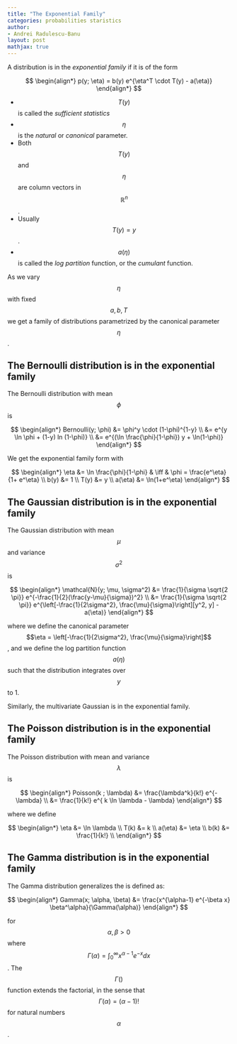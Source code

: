 ```yaml
---
title: "The Exponential Family"
categories: probabilities staristics
author:
- Andrei Radulescu-Banu
layout: post
mathjax: true
---
```


A distribution is in the _exponential family_ if it is of the form

$$
\begin{align*}
p(y; \eta) = b(y) e^{\eta^T \cdot T(y) - a(\eta)}
\end{align*}
$$

- $$T(y)$$ is called the _sufficient statistics_
- $$\eta$$ is the _natural_ or _canonical_ parameter.
- Both $$T(y)$$ and $$\eta$$ are column vectors in $$\mathbb{R}^n$$.
- Usually $$T(y) = y$$.
- $$a(\eta)$$ is called the _log partition_ function, or the _cumulant_ function. 


As we vary $$\eta$$ with fixed $$a, b, T$$ we get a family of distributions parametrized by the canonical parameter $$\eta$$.

## The Bernoulli distribution is in the exponential family

The Bernoulli distribution with mean $$\phi$$ is

$$
\begin{align*}
Bernoulli(y; \phi) &= \phi^y \cdot (1-\phi)^{1-y} \\
                        &= e^{y \ln \phi + (1-y) ln (1-\phi)} \\
                        &= e^{(\ln \frac{\phi}{1-\phi}) y + \ln(1-\phi)}
\end{align*}
$$

We get the exponential family form with

$$
\begin{align*}
\eta    &= \ln \frac{\phi}{1-\phi} & \iff & \phi = \frac{e^\eta}{1+ e^\eta} \\
b(y)    &= 1 \\
T(y)    &= y \\
a(\eta) &= \ln(1+e^\eta)
\end{align*}
$$

## The Gaussian distribution is in the exponential family

The Gaussian distribution with mean $$\mu$$ and variance $$\sigma^2$$ is

$$
\begin{align*}
\mathcal{N}(y; \mu, \sigma^2) &= \frac{1}{\sigma \sqrt{2 \pi}} e^{-\frac{1}{2}(\frac{y-\mu}{\sigma})^2} \\
                         &= \frac{1}{\sigma \sqrt{2 \pi}} e^{\left[-\frac{1}{2\sigma^2}, \frac{\mu}{\sigma}\right][y^2, y] - a(\eta)}
\end{align*}
$$

where we define the canonical parameter $$\eta = \left[-\frac{1}{2\sigma^2}, \frac{\mu}{\sigma}\right]$$, and we define the log partition function $$a(\eta)$$ such that the distribution integrates over $$y$$ to 1.

Similarly, the multivariate Gaussian is in the exponential family.

## The Poisson distribution is in the exponential family

The Poisson distribution with mean and variance $$\lambda$$ is

$$
\begin{align*}
Poisson(k ; \lambda) &= \frac{\lambda^k}{k!} e^{-\lambda} \\
                     &= \frac{1}{k!} e^{ k \ln \lambda - \lambda}
\end{align*}
$$

where we define

$$
\begin{align*}
\eta &= \ln \lambda \\
T(k) &= k \\
a(\eta) &= \eta \\
b(k) &= \frac{1}{k!} \\
\end{align*}
$$

## The Gamma distribution is in the exponential family

The Gamma distribution generalizes the is defined as:

$$
\begin{align*}
Gamma(x; \alpha, \beta) &= \frac{x^{\alpha-1} e^{-\beta x} \beta^\alpha}{\Gamma(\alpha)}
\end{align*}
$$

for $$\alpha, \beta \gt 0$$ where $$\Gamma(\alpha) = \int_{0}^\infty x^{\alpha -1}e^{-x}dx$$. The $$\Gamma()$$ function extends the factorial, in the sense that $$\Gamma(\alpha) = (\alpha -1)!$$ for natural numbers $$\alpha$$.





